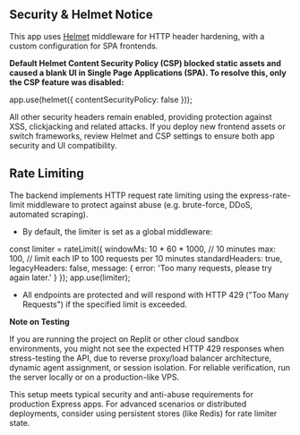 ## Security & Helmet Notice

This app uses [Helmet](https://helmetjs.github.io/) middleware for HTTP header hardening, with a custom configuration for SPA frontends.

**Default Helmet Content Security Policy (CSP) blocked static assets and caused a blank UI in Single Page Applications (SPA). To resolve this, only the CSP feature was disabled:**

app.use(helmet({ contentSecurityPolicy: false }));


All other security headers remain enabled, providing protection against XSS, clickjacking and related attacks. If you deploy new frontend assets or switch frameworks, review Helmet and CSP settings to ensure both app security and UI compatibility.

## Rate Limiting
The backend implements HTTP request rate limiting using the express-rate-limit middleware to protect against abuse (e.g. brute-force, DDoS, automated scraping).

- By default, the limiter is set as a global middleware:

const limiter = rateLimit({
  windowMs: 10 * 60 * 1000, // 10 minutes
  max: 100,                  // limit each IP to 100 requests per 10 minutes
  standardHeaders: true,
  legacyHeaders: false,
  message: { error: 'Too many requests, please try again later.' }
});
app.use(limiter);

- All endpoints are protected and will respond with HTTP 429 ("Too Many Requests") if the specified limit is exceeded.

**Note on Testing**

If you are running the project on Replit or other cloud sandbox environments, you might not see the expected HTTP 429 responses when stress-testing the API, due to reverse proxy/load balancer architecture, dynamic agent assignment, or session isolation.
For reliable verification, run the server locally or on a production-like VPS.

This setup meets typical security and anti-abuse requirements for production Express apps. For advanced scenarios or distributed deployments, consider using persistent stores (like Redis) for rate limiter state.
